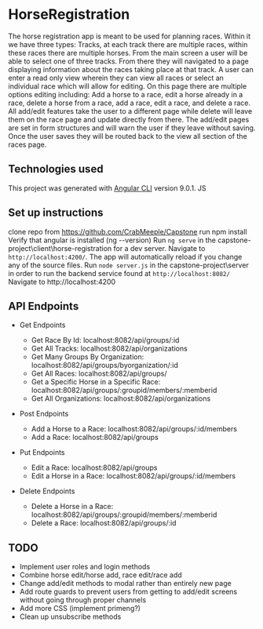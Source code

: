 # HorseRegistration
The horse registration app is meant to be used for planning races. Within it we have three types: Tracks, at each track there are multiple races, within these races there are multiple horses. From the main screen a user will be able to select one of three tracks. From there they will navigated to a page displaying information about the races taking place at that track. A user can enter a read only view wherein they can view all races or select an individual race which will allow for editing. On this page there are multiple options editing including: Add a horse to a race, edit a horse already in a race, delete a horse from a race, add a race, edit a race, and delete a race. All add/edit features take the user to a different page while delete will leave them on the race page and update directly from there. The add/edit pages are set in form structures and will warn the user if they leave without saving. Once the user saves they will be routed back to the view all section of the races page. 

## Technologies used
This project was generated with [Angular CLI](https://github.com/angular/angular-cli) version 9.0.1.
JS
## Set up instructions
clone repo from https://github.com/CrabMeeple/Capstone
run npm install
Verify that angular is installed (ng --version)
Run `ng serve` in the capstone-project\client\horse-registration for a dev server. Navigate to `http://localhost:4200/`. The app will automatically reload if you change any of the source files.
Run `node server.js` in the capstone-project\server in order to run the backend service found at `http://localhost:8082/`
Navigate to http://localhost:4200

## API Endpoints
* Get Endpoints
  * Get Race By Id: localhost:8082/api/groups/:id
  * Get All Tracks: localhost:8082/api/organizations
  * Get Many Groups By Organization: localhost:8082/api/groups/byorganization/:id
  * Get All Races: localhost:8082/api/groups/
  * Get a Specific Horse in a Specific Race: localhost:8082/api/groups/:groupid/members/:memberid
  * Get All Organizations: localhost:8082/api/organizations

* Post Endpoints
  * Add a Horse to a Race: localhost:8082/api/groups/:id/members
  * Add a Race: localhost:8082/api/groups

* Put Endpoints
  * Edit a Race: localhost:8082/api/groups
  * Edit a Horse in a Race: localhost:8082/api/groups/:id/members

* Delete Endpoints
  * Delete a Horse in a Race: localhost:8082/api/groups/:groupid/members/:memberid
  * Delete a Race: localhost:8082/api/groups/:id

## TODO
* Implement user roles and login methods
* Combine horse edit/horse add, race edit/race add
* Change add/edit methods to modal rather than entirely new page
* Add route guards to prevent users from getting to add/edit screens without going through proper channels
* Add more CSS (implement primeng?)
* Clean up unsubscribe methods

